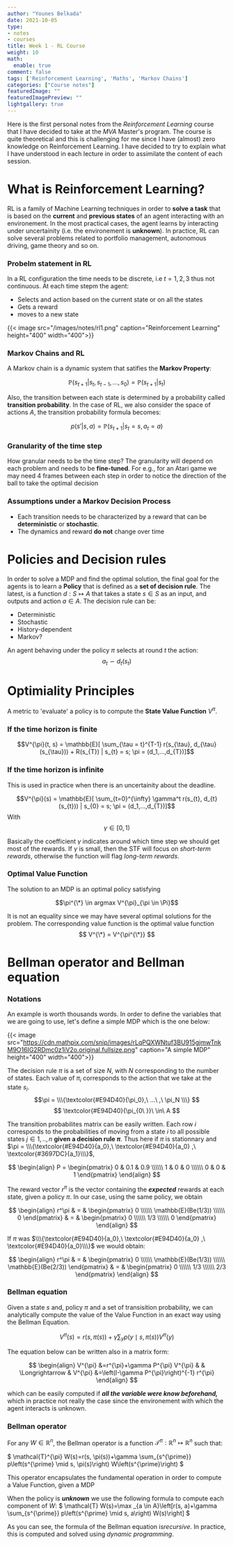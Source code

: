 ```yaml
---
author: "Younes Belkada"
date: 2021-10-05
type:
- notes
- courses
title: Week 1 - RL Course
weight: 10
math:
  enable: true
comment: false
tags: ['Reinforcement Learning', 'Maths', 'Markov Chains']
categories: ["Course notes"]
featuredImage: ""
featuredImagePreview: ""
lightgallery: true
---
```


Here is the first personal notes from the *Reinforcement Learning* course that I have decided to take at the *MVA* Master's program. The course is quite theoretical and this is challenging for me since I have (almost) zero knowledge on Reinforcement Learning. I have decided to  try to explain what I have understood in each lecture in order to assimilate the content of each session.

# What is Reinforcement Learning?

RL is a family of Machine Learning techniques in order to **solve a task** that is based on the **current** and **previous states** of an agent interacting with an environement. In the most practical cases, the agent learns by interacting under uncertainity (i.e. the environement is **unknown**).
In practice, RL can solve several problems related to portfolio management, autonomous driving, game theory and so on.

### Probelm statement in RL

In a RL configuration the time needs to be discrete, i.e $t = 1, 2, 3$ thus not continuous. At each time stepm the agent:
* Selects and action based on the current state or on all the states
* Gets a reward 
* moves to a new state


{{< image src="/images/notes/rl1.png" caption="Reinforcement Learning" height="400" width="400">}}


### Markov Chains and RL

A Markov chain is a dynamic system that satifies the **Markov Property**:

$$
\begin{equation}
    \mathbb{P}(s_{t+1} | s_{t}, s_{t-1},...,s_{0}) = \mathbb{P}(s_{t+1} | s_{t})
\end{equation}
$$

Also, the transition between each state is determined by a probability called **transition probability**. In the case of RL, we also consider the space of actions $A$, the transition probability formula becomes:

$$
\begin{equation}
    p(s'|s, a) = \mathbb{P}(s_{t+1} | s_{t}=s, a_{t} = a) 
\end{equation}
$$

### Granularity of the time step

How granular needs to be the time step? The granularity will depend on each problem and needs to be **fine-tuned**. For e.g., for an Atari game we may need 4 frames between each step in order to notice the direction of the ball to take the optimal decision

### Assumptions under a Markov Decision Process

* Each transition needs to be characterized by a reward that can be **deterministic** or **stochastic**.
* The dynamics and reward **do not** change over time

# Policies and Decision rules

In order to solve a MDP and find the optimal solution, the final goal for the agents is to learn a **Policy** that is defined as a **set of decision rule**. The latest, is a function $d: S \mapsto A$ that takes a state $s \in S$ as an input, and outputs and action $a \in A$. 
The decision rule can be:
* Deterministic
* Stochastic
* History-dependent
* Markov?

An agent behaving under the policy $\pi$ selects at round $t$ the action:
$$a_{t} \backsim d_{t}(s_{t})$$

# Optimiality Principles

A metric to 'evaluate' a policy is to compute the **State Value Function** $V^{\pi}$. 
### If the time horizon is finite

$$V^{\pi}(t, s) = \mathbb{E}[ \sum_{\tau = t}^{T-1} r(s_{\tau}, d_{\tau} (s_{\tau})) + R(s_{T}) | s_{t} = s; \pi = (d_1,...,d_{T})]$$

### If the time horizon is infinite

This is used in practice when there is an uncertainity about the deadline.

$$V^{\pi}(s) = \mathbb{E}[ \sum_{t=0}^{\infty} \gamma^t r(s_{t}, d_{t} (s_{t})) | s_{0} = s; \pi = (d_1,...,d_{T})]$$ With $$\gamma \in [0,1)$$

Basically the coefficient $\gamma$ indicates around which time step we should get most of the rewards. If $\gamma$ is small, then the STF will focus on *short-term rewards*, otherwise the function will flag *long-term rewards*.

### Optimal Value Function

The solution to an MDP is an optimal policy satisfying

$$\pi^{\*} \in argmax V^{\pi}_{\pi \in \Pi}$$

It is not an equality since we may have several optimal solutions for the problem. The corresponding value function is the optimal value function $$ V^{\*} = V^{\pi^{\*}} $$

# Bellman operator and Bellman equation

### Notations

An example is worth thousands words. In order to define the variables that we are going to use, let's define a simple MDP which is the one below:


{{< image src="https://cdn.mathpix.com/snip/images/rLqPQXWNtuf3BU915gjmwTnkM9O16IG2RDmc0z1iV2o.original.fullsize.png" caption="A simple MDP" height="400" width="400">}}


The decision rule $\pi$ is a set of size $N$, with $N$ corresponding to the number of states. Each value of $\pi_i$ corresponds to the action that we take at the state $s_i$.
$$\pi = \\\{\textcolor{#E94D40}{\pi_0},\ ...\ ,\ \pi_N \\\} $$
$$ \textcolor{#E94D40}{\pi_{0\ }}\ \in\ A $$

The transition probabilites matrix can be easily written. Each row $i$ corresponds to the probabilities of moving from a state $i$ to all possible states $j \in {1,..,n}$ **given a decision rule $\pi$**. Thus here if $\pi$ is stationnary and $\pi = \\\{\textcolor{#E94D40}{a_0},\ \textcolor{#E94D40}{a_0} ,\ \textcolor{#3697DC}{a_1}\\\}$,

$$ \begin{align} P = \begin{pmatrix} 0 & 0.1 & 0.9 \\\\\\ 1 & 0 & 0 \\\\\\ 0 & 0 & 1  \end{pmatrix} \end{align} $$

The reward vector $r^\pi$ is the vector containing the ***expected*** rewards at each state, given a policy $\pi$. In our case, using the same policy, we obtain

$$ \begin{align} r^\pi & = & \begin{pmatrix} 0 \\\\\\ \mathbb{E}(Be(1/3))  \\\\\\ 0  \end{pmatrix} & = & \begin{pmatrix} 0 \\\\\\ 1/3 \\\\\\ 0 \end{pmatrix} \end{align} $$

If $\pi$ was $\\\{\textcolor{#E94D40}{a_0},\ \textcolor{#E94D40}{a_0} ,\ \textcolor{#E94D40}{a_0}\\\}$ we would obtain:

$$ \begin{align} r^\pi & = & \begin{pmatrix} 0 \\\\\\ \mathbb{E}(Be(1/3))  \\\\\\ \mathbb{E}(Be(2/3)) \end{pmatrix} & = & \begin{pmatrix} 0 \\\\\\ 1/3 \\\\\\ 2/3 \end{pmatrix} \end{align} $$

### Bellman equation

Given a state $s$ and, policy $\pi$ and a set of transisition probability, we can analytically compute the value of the Value Function in an exact way using the Bellman Equation.

$$ \begin{equation} V^{\pi}(s)=r(s, \pi(s))+\gamma \sum_{y} p(y \mid s, \pi(s)) V^{\pi}(y) \end{equation} $$

The equation below can be written also in a matrix form:

$$ \begin{align} V^{\pi} &=r^{\pi}+\gamma P^{\pi} V^{\pi} & & \Longrightarrow & V^{\pi} &=\left(I-\gamma P^{\pi}\right)^{-1} r^{\pi} \end{align} $$

which can be easily computed if ***all the variable were know beforehand,*** which in practice not really the case since the environement with which the agent interacts is unknown.

### Bellman operator

For any $W \in \mathbb{R}^n$, the Bellman operator is a function $\mathcal{T}^{\pi} :  \mathbb{R}^n \mapsto  \mathbb{R}^n$ such that:

$
\mathcal{T}^{\pi} W(s)=r(s, \pi(s))+\gamma \sum_{s^{\prime}} p\left(s^{\prime} \mid s, \pi(s)\right) W\left(s^{\prime}\right)
$

This operator encapsulates the fundamental operation in order to compute a Value Function, given a MDP

When the policy is ***unknown*** we use the following formula to compute each component of $W$:
$
\mathcal{T} W(s)=\max \_{a \in A}\left[r(s, a)+\gamma \sum_{s^{\prime}} p\left(s^{\prime} \mid s, a\right) W(s)\right]
$

As you can see, the formula of the Bellman equation is*recursive*. In practice, this is computed and solved using *dynamic programming*.